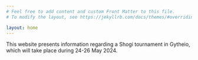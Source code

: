 ```yaml
---
# Feel free to add content and custom Front Matter to this file.
# To modify the layout, see https://jekyllrb.com/docs/themes/#overriding-theme-defaults

layout: home
---
```


This website presents information regarding a Shogi tournament in Gytheio, which will take place during 24-26 May 2024.